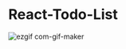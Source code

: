 # React-Todo-List


![ezgif com-gif-maker](https://user-images.githubusercontent.com/81578763/160707100-3836907f-83a4-4b5b-b2f6-d649a1856743.gif)
